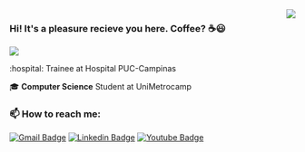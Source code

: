 
<img align='right' src="(https://github-readme-stats.vercel.app/api?username=brunomarcosluz&show_icons=true&theme=shades-of-purple)">

### Hi! It's a pleasure recieve you here. Coffee? :coffee::smiley:

<img src="https://img.shields.io/static/v1?label=Overview&message=BrunoLuz&color=fddb3a&style=for-the-badge&logo=GHOST">

<p>
:hospital: Trainee at Hospital PUC-Campinas <br />

:mortar_board: **Computer Science** Student at UniMetrocamp
</p>

### 📫 How to reach me:

[![Gmail Badge](https://img.shields.io/badge/-email-52575d?style=flat-square&logo=Gmail&logoColor=fddb3a&link=mailto:brunoluz01.bl@gmail.com)](mailto:brunoluz01.bl@gmail.com)
[![Linkedin Badge](https://img.shields.io/badge/-LinkedIn-52575d?style=flat-square&logo=Linkedin&logoColor=fddb3a&link=https://www.linkedin.com/in/bruno-luz-089609180/)](https://www.linkedin.com/in/bruno-luz-089609180/)
[![Youtube Badge](https://img.shields.io/badge/-YouTube-52575d?style=flat-square&logo=YouTube&logoColor=fddb3a&link=https://www.youtube.com/channel/UCmQEk_3l4zkL8Lw6a9ivbCA?view_as=subscriber)](https://www.youtube.com/chanel/UCmQEk_3l4zkL8Lw6a9ivbCA/)


